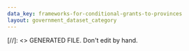 ```yaml
---
data_key: frameworks-for-conditional-grants-to-provinces
layout: government_dataset_category
---
```

[//]: <> GENERATED FILE. Don't edit by hand.